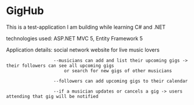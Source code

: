# GigHub

This is a test-application I am building while learning C# and .NET



technologies used:  ASP.NET MVC 5, Entity Framework 5



Application details: social network website for live music lovers

                      --musicians can add and list their upcoming gigs -> their followers can see all upcoming gigs
                          or search for new gigs of other musicians 
                      
                      --followers can add upcoming gigs to their calendar
                      
                      --if a musician updates or cancels a gig -> users attending that gig will be notified
